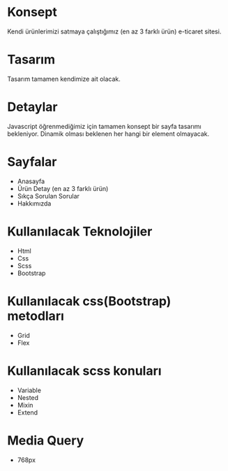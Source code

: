 # Konsept

Kendi ürünlerimizi satmaya çalıştığımız (en az 3 farklı ürün) e-ticaret sitesi.

# Tasarım

Tasarım tamamen kendimize ait olacak.

# Detaylar

Javascript öğrenmediğimiz için tamamen konsept bir sayfa tasarımı bekleniyor. Dinamik olması beklenen her hangi bir element olmayacak.

# Sayfalar

- Anasayfa
- Ürün Detay (en az 3 farklı ürün)
- Sıkça Sorulan Sorular
- Hakkımızda

# Kullanılacak Teknolojiler

- Html
- Css
- Scss
- Bootstrap

# Kullanılacak css(Bootstrap) metodları

- Grid
- Flex

# Kullanılacak scss konuları

- Variable
- Nested
- Mixin
- Extend

# Media Query

- 768px

